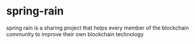 # spring-rain
spring rain  is a sharing project that helps every member of the blockchain community to improve their own blockchain technology
